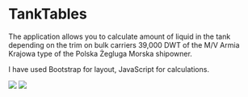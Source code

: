 TankTables
=

The application allows you to calculate amount of liquid in the tank depending on the trim on bulk carriers 39,000 DWT of the M/V Armia Krajowa type of the Polska Żegluga Morska shipowner.

I have used Bootstrap for layout, JavaScript for calculations.

![](http://besk.nazwa.pl/AppQr/web/pcs/tanktables2.png)
![](http://besk.nazwa.pl/AppQr/web/pcs/tanktables1.png)
